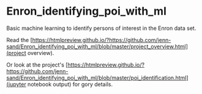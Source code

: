 # Enron_identifying_poi_with_ml
Basic machine learning to identify persons of interest in the Enron data set.

Read the [https://htmlpreview.github.io/?https://github.com/jenn-sand/Enron_identifying_poi_with_ml/blob/master/project_overview.html](project overview).

Or look at the project's [https://htmlpreview.github.io/?https://github.com/jenn-sand/Enron_identifying_poi_with_ml/blob/master/poi_identification.html](jupyter notebook output) for gory details.
